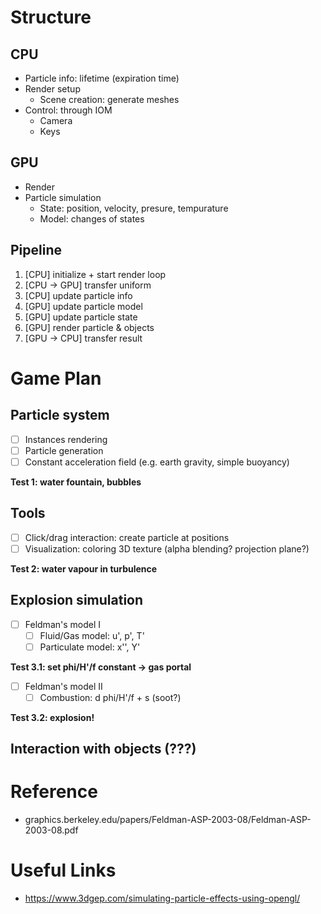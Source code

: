 # Structure
## CPU
* Particle info: lifetime (expiration time)
* Render setup
  * Scene creation: generate meshes
* Control: through IOM
  * Camera
  * Keys
  
## GPU
* Render
* Particle simulation
  * State: position, velocity, presure, tempurature
  * Model: changes of states
  
## Pipeline
1. [CPU] initialize + start render loop
2. [CPU -> GPU] transfer uniform
3. [CPU] update particle info
4. [GPU] update particle model
5. [GPU] update particle state
6. [GPU] render particle & objects
7. [GPU -> CPU] transfer result

# Game Plan
## Particle system
- [ ] Instances rendering
- [ ] Particle generation
- [ ] Constant acceleration field (e.g. earth gravity, simple buoyancy)

**Test 1: water fountain, bubbles**

## Tools
- [ ] Click/drag interaction: create particle at positions
- [ ] Visualization: coloring 3D texture (alpha blending? projection plane?)

**Test 2: water vapour in turbulence**

## Explosion simulation
- [ ] Feldman's model I
  - [ ] Fluid/Gas model: u', p', T'
  - [ ] Particulate model: x'', Y'
  
**Test 3.1: set phi/H'/f constant -> gas portal**

- [ ] Feldman's model II
  - [ ] Combustion: d phi/H'/f + s (soot?)
  
**Test 3.2: explosion!**

## Interaction with objects (???)

# Reference
- graphics.berkeley.edu/papers/Feldman-ASP-2003-08/Feldman-ASP-2003-08.pdf

# Useful Links
- https://www.3dgep.com/simulating-particle-effects-using-opengl/
